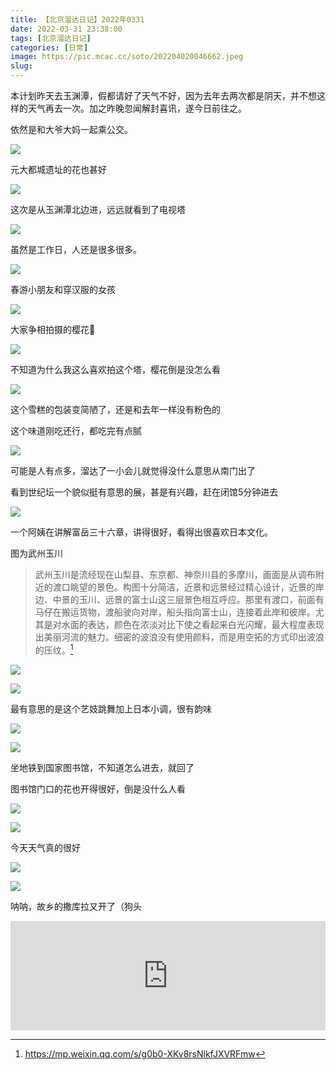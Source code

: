 ```yaml
---
title: 【北京溜达日记】2022年0331
date: 2022-03-31 23:38:00
tags: [北京溜达日记]
categories: [日常]
image: https://pic.mcac.cc/soto/202204020046662.jpeg
slug: 
---
```


本计划昨天去玉渊潭，假都请好了天气不好，因为去年去两次都是阴天，并不想这样的天气再去一次。加之昨晚忽闻解封喜讯，遂今日前往之。

依然是和大爷大妈一起乘公交。

![](https://pic.mcac.cc/soto/202204020042994.jpeg)

元大都城遗址的花也甚好

![](https://pic.mcac.cc/soto/202204020043744.jpeg)

这次是从玉渊潭北边进，远远就看到了电视塔

![](https://pic.mcac.cc/soto/202204020043986.jpeg)

虽然是工作日，人还是很多很多。

![](https://pic.mcac.cc/soto/202204020045271.jpg)

春游小朋友和穿汉服的女孩

![](https://pic.mcac.cc/soto/202204020044175.jpeg)

大家争相拍摄的樱花🌸

![](https://pic.mcac.cc/soto/202204020045547.jpeg)

不知道为什么我这么喜欢拍这个塔，樱花倒是没怎么看

![](https://pic.mcac.cc/soto/202204020046662.jpeg)

这个雪糕的包装变简陋了，还是和去年一样没有粉色的

这个味道刚吃还行，都吃完有点腻

![](https://pic.mcac.cc/soto/202204020047128.jpeg)

可能是人有点多，溜达了一小会儿就觉得没什么意思从南门出了

看到世纪坛一个貌似挺有意思的展，甚是有兴趣，赶在闭馆5分钟进去

![](https://pic.mcac.cc/soto/202204020048369.jpeg)

一个阿姨在讲解富岳三十六章，讲得很好，看得出很喜欢日本文化。

图为武州玉川

> 武州玉川是流经现在山梨县、东京都、神奈川县的多摩川，画面是从调布附近的渡口眺望的景色。构图十分简洁，近景和远景经过精心设计，近景的岸边、中景的玉川、远景的富士山这三层景色相互呼应。那里有渡口，前面有马仔在搬运货物，渡船驶向对岸，船头指向富士山，连接着此岸和彼岸。尤其是对水面的表达，颜色在浓淡对比下使之看起来白光闪耀，最大程度表现出美丽河流的魅力。细密的波浪没有使用颜料，而是用空拓的方式印出波浪的压纹。[^p]

![](https://pic.mcac.cc/soto/202204020049099.jpeg)

![](https://pic.mcac.cc/soto/202204020050919.jpeg)

最有意思的是这个艺妓跳舞加上日本小调，很有韵味

![](https://pic.mcac.cc/soto/202204020050658.jpeg)

![](https://pic.mcac.cc/soto/202204020052305.jpeg)

坐地铁到国家图书馆，不知道怎么进去，就回了

图书馆门口的花也开得很好，倒是没什么人看

![](https://pic.mcac.cc/soto/202204020052083.jpeg)

![](https://pic.mcac.cc/soto/202204020052888.jpeg)

今天天气真的很好

![](https://pic.mcac.cc/soto/202204020053926.jpeg)

![](https://pic.mcac.cc/soto/202204020053560.jpeg)


呐呐，故乡的撒库拉又开了（狗头

<iframe allow="autoplay *; encrypted-media *; fullscreen *" frameborder="0" height="175" style="width:100%;max-width:660px;overflow:hidden;background:transparent;" sandbox="allow-forms allow-popups allow-same-origin allow-scripts allow-storage-access-by-user-activation allow-top-navigation-by-user-activation" src="https://embed.music.apple.com/us/album/sakurasaku/1612704963?i=1612705514&l=zh"></iframe>

[^p]: https://mp.weixin.qq.com/s/g0b0-XKv8rsNlkfJXVRFmw